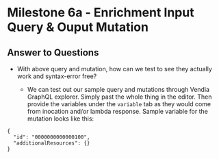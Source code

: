 # Milestone 6a - Enrichment Input Query & Ouput Mutation

## Answer to Questions

* With above query and mutation, how can we test to see they actually work and syntax-error free?

  * We can test out our sample query and mutations through Vendia GraphQL explorer. Simply past the whole thing in the editor. Then provide the variables under the `variable` tab as they would come from inocation and/or lambda response. Sample variable for the mutation looks like this:
```
{
  "id": "0000000000000100",
  "additionalResources": {}
}
```